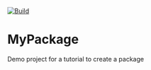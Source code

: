 [![Build](https://github.com/RobertoPrevato/FooDemo/actions/workflows/main.yaml/badge.svg)](https://github.com/RobertoPrevato/FooDemo/actions/workflows/main.yaml)

# MyPackage
Demo project for a tutorial to create a package
